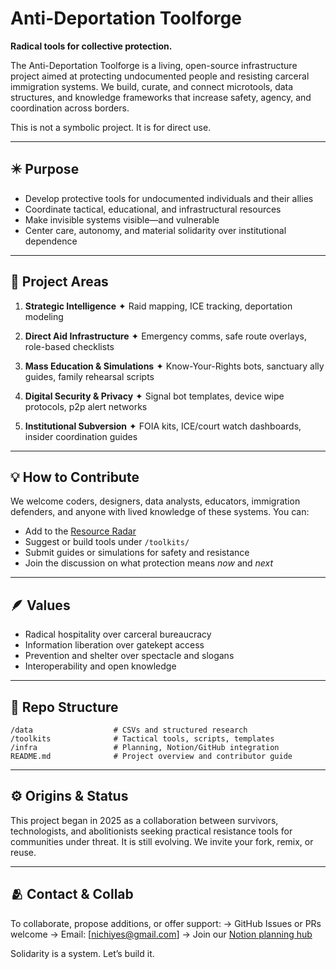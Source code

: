 # Anti-Deportation Toolforge

**Radical tools for collective protection.**

The Anti-Deportation Toolforge is a living, open-source infrastructure project aimed at protecting undocumented people and resisting carceral immigration systems. We build, curate, and connect microtools, data structures, and knowledge frameworks that increase safety, agency, and coordination across borders.

This is not a symbolic project. It is for direct use.

---

## ✴️ Purpose

* Develop protective tools for undocumented individuals and their allies
* Coordinate tactical, educational, and infrastructural resources
* Make invisible systems visible—and vulnerable
* Center care, autonomy, and material solidarity over institutional dependence

---

## 🧰 Project Areas

1. **Strategic Intelligence**
   ✦ Raid mapping, ICE tracking, deportation modeling

2. **Direct Aid Infrastructure**
   ✦ Emergency comms, safe route overlays, role-based checklists

3. **Mass Education & Simulations**
   ✦ Know-Your-Rights bots, sanctuary ally guides, family rehearsal scripts

4. **Digital Security & Privacy**
   ✦ Signal bot templates, device wipe protocols, p2p alert networks

5. **Institutional Subversion**
   ✦ FOIA kits, ICE/court watch dashboards, insider coordination guides

---

## 💡 How to Contribute

We welcome coders, designers, data analysts, educators, immigration defenders, and anyone with lived knowledge of these systems. You can:

* Add to the [Resource Radar](./data/resource_radar.csv)
* Suggest or build tools under `/toolkits/`
* Submit guides or simulations for safety and resistance
* Join the discussion on what protection means *now* and *next*

---

## 🪶 Values

* Radical hospitality over carceral bureaucracy
* Information liberation over gatekept access
* Prevention and shelter over spectacle and slogans
* Interoperability and open knowledge

---

## 📁 Repo Structure

```
/data                  # CSVs and structured research
/toolkits              # Tactical tools, scripts, templates
/infra                 # Planning, Notion/GitHub integration
README.md              # Project overview and contributor guide
```

---

## ⚙️ Origins & Status

This project began in 2025 as a collaboration between survivors, technologists, and abolitionists seeking practical resistance tools for communities under threat. It is still evolving. We invite your fork, remix, or reuse.

---

## 🫂 Contact & Collab

To collaborate, propose additions, or offer support:
→ GitHub Issues or PRs welcome
→ Email: \[nichiyes@gmail.com]
→ Join our [Notion planning hub](#)

Solidarity is a system.
Let’s build it.
